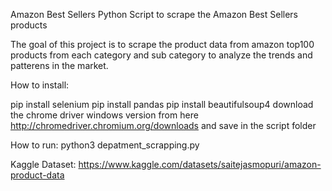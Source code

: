 Amazon Best Sellers 
Python Script to scrape the Amazon Best Sellers products

The goal of this project is to scrape the product data from amazon top100 products from each category and sub category to analyze the trends and patterens in the market.

How to install:

pip install selenium
pip install pandas
pip install beautifulsoup4
download the chrome driver windows version from here http://chromedriver.chromium.org/downloads and save in the script folder

How to run:
python3 depatment_scrapping.py

Kaggle Dataset:
https://www.kaggle.com/datasets/saitejasmopuri/amazon-product-data
